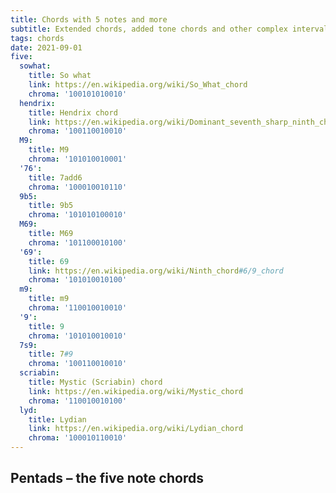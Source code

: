 ```yaml
---
title: Chords with 5 notes and more
subtitle: Extended chords, added tone chords and other complex interval combinations
tags: chords
date: 2021-09-01
five:
  sowhat: 
    title: So what
    link: https://en.wikipedia.org/wiki/So_What_chord
    chroma: '100101010010'
  hendrix: 
    title: Hendrix chord
    link: https://en.wikipedia.org/wiki/Dominant_seventh_sharp_ninth_chord
    chroma: '100110010010'
  M9:
    title: M9
    chroma: '101010010001'
  '76':
    title: 7add6
    chroma: '100010010110'
  9b5:
    title: 9b5
    chroma: '101010100010'
  M69:
    title: M69
    chroma: '101100010100'
  '69':
    title: 69
    link: https://en.wikipedia.org/wiki/Ninth_chord#6/9_chord
    chroma: '101010010100'
  m9:
    title: m9
    chroma: '110010010010'
  '9':
    title: 9
    chroma: '101010010010'
  7s9:
    title: 7#9
    chroma: '100110010010'
  scriabin:
    title: Mystic (Scriabin) chord
    link: https://en.wikipedia.org/wiki/Mystic_chord
    chroma: '110010010100'
  lyd:
    title: Lydian
    link: https://en.wikipedia.org/wiki/Lydian_chord
    chroma: '100010110010'
---
```



## Pentads – the five note chords

<chroma-collection :collection="$frontmatter.five" />

<youtube-embed video="RFH1LD4KdWs" />
